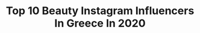 ---
title: Top 10 Beauty Instagram Influencers In Greece In 2020
description: >-
  Find top beauty Instagram influencers in Greece in 2020. Most popular hashtags: #greece #skincare #fashion #beauty.
platform: Instagram
profiles:
  - username: "colorfulbonvoyage"
    fullname: >-
      miyuki4ever
    location: "Greece"
    followers: 10718
    engagement: 1645
    commentsToLikes: 0.136512
    avatar: "https://scontent-sea1-1.cdninstagram.com/v/t51.2885-19/s320x320/64797686_331727281036328_6144303157649342464_n.jpg?_nc_ht=scontent-sea1-1.cdninstagram.com&_nc_ohc=4IugFi2XcB4AX-jpz0A&oh=8caea475726eaa7d44ff5e6ef7fc23c1&oe=5EB5C43E"
    verified: false
    hashtags: "#travelbucketlist, #visualcrush, #ilovegreece, #igersjaipur"
  - username: "giogiota"
    fullname: >-
      Gio Dreveli Giannou - PRO MUA💄
    location: "Greece"
    followers: 122600
    engagement: 1311
    commentsToLikes: 0.032649
    avatar: "https://scontent-ams4-1.cdninstagram.com/v/t51.2885-19/s320x320/75654089_501273927400011_4116443746231386112_n.jpg?_nc_ht=scontent-ams4-1.cdninstagram.com&_nc_ohc=iONssWIVIHMAX_L1T8R&oh=6e395b805637f48722304876edc80b0a&oe=5EB92D5B"
    verified: false
    hashtags: "#justblink, #giolashbabes, #pamperspure, #maryhadalittleglam"
  - username: "beautymylife_gr"
    fullname: >-
      Popi Stefani
    location: "Greece"
    followers: 15636
    engagement: 359
    commentsToLikes: 0.826335
    avatar: "https://scontent-ams4-1.cdninstagram.com/v/t51.2885-19/s320x320/53742718_2286271294773261_2981143938389245952_n.jpg?_nc_ht=scontent-ams4-1.cdninstagram.com&_nc_ohc=0ANQmdbwZ3wAX9DO7Mm&oh=a64ebf5d7d5601eda04e590aaa4b0460&oe=5EB82EA8"
    verified: false
    hashtags: "#storieveneziane, #skinlove, #massager, #bloggerstyle"
  - username: "toniadimitriou"
    fullname: >-
      Tonia Dimitriou - Fashion
    location: "Greece"
    followers: 51554
    engagement: 313
    commentsToLikes: 0.116122
    avatar: "https://scontent-ams4-1.cdninstagram.com/v/t51.2885-19/s320x320/75408723_794480614350069_5434357969997266944_n.jpg?_nc_ht=scontent-ams4-1.cdninstagram.com&_nc_ohc=uSjE1CmDLvgAX9eclpO&oh=b352f1e0003cd6ae5062f0928c79d2e9&oe=5EB8B296"
    verified: false
    hashtags: "#blonde, #instafashion, #video, #free"
  - username: "marasamartzi"
    fullname: >-
      MARA SAMARTZI
    location: "Greece"
    followers: 135069
    engagement: 981
    commentsToLikes: 0.006757
    avatar: "https://scontent-ams4-1.cdninstagram.com/v/t51.2885-19/s320x320/25005452_1978608239075403_8803456202471112704_n.jpg?_nc_ht=scontent-ams4-1.cdninstagram.com&_nc_ohc=HLvfmjxfpWQAX_detjR&oh=b33d59cc5620ecd1dc74860653439e02&oe=5E8A61FB"
    verified: false
    hashtags: "#iamawolter, #motivation, #veganbeauty, #byredo"
  - username: "missbloublou_"
    fullname: >-
      🔹Alexia Zaradouka🔺Beauty Coach
    location: "Greece"
    followers: 35037
    engagement: 325
    commentsToLikes: 0.413224
    avatar: "https://scontent-lhr8-1.cdninstagram.com/v/t51.2885-19/s320x320/65311246_436680957167245_2328038326457597952_n.jpg?_nc_ht=scontent-lhr8-1.cdninstagram.com&_nc_ohc=4MNQ6Fik1K4AX-KaTfY&oh=a56457e975a003c78513c249fc9e7b12&oe=5EBB7E98"
    verified: false
    hashtags: "#huawei, #lifestyle, #missbloublou, #poems"
  - username: "victoriagrosu"
    fullname: >-
      Makeup Artist Victoria Grosu
    location: "Greece"
    followers: 32252
    engagement: 768
    commentsToLikes: 0.053745
    avatar: "https://scontent-ams4-1.cdninstagram.com/v/t51.2885-19/10844102_684155181703872_1371126117_a.jpg?_nc_ht=scontent-ams4-1.cdninstagram.com&_nc_ohc=fFg7iP_CsA4AX-I5dDE&oh=13a2d7c68f01619f944899d40bddc29a&oe=5EB79BCA"
    verified: false
    hashtags: "#instaphoto, #athensmakeupartist, #makeupschoolgreece, #ignosieinaidinami"
  - username: "missdelilaaah"
    fullname: >-
      💋 Delilah
    location: "Greece"
    followers: 16032
    engagement: 288
    commentsToLikes: 0.090778
    avatar: "https://scontent-lhr8-1.cdninstagram.com/v/t51.2885-19/s320x320/91862718_626534974867297_3182188278023454720_n.jpg?_nc_ht=scontent-lhr8-1.cdninstagram.com&_nc_ohc=5110bfay-L0AX_64edj&oh=880c1ae7646e193d7f13db166f301519&oe=5EBB26A1"
    verified: false
    hashtags: "#nbatogether, #prokind, #maldivesedition, #goddessvibesonly"
  - username: "katemyday_"
    fullname: >-
      𝐊𝐚𝐭𝐞𝐫𝐢𝐧𝐚 𝐂𝐡𝐫𝐢𝐬𝐭𝐨𝐟𝐨𝐫𝐢𝐝𝐨𝐮 ☆
    location: "Greece"
    followers: 15661
    engagement: 1299
    commentsToLikes: 0.751990
    avatar: "https://instagram.fsgn2-2.fna.fbcdn.net/v/t51.2885-19/s320x320/79293325_2645622598854227_1882402595817914368_n.jpg?_nc_ht=instagram.fsgn2-2.fna.fbcdn.net&_nc_ohc=FPHBVjkweOYAX_gRjk0&oh=8e7c30b40b44cdc0e37a4b6de6f881f9&oe=5EA6B5E2"
    verified: false
    hashtags: "#grgiveaway, #giveawaytime, #instacool, #purple"
  - username: "pattyy.80"
    fullname: >-
      Ypatia
    location: "Greece"
    followers: 2859
    engagement: 2607
    commentsToLikes: 0.177801
    avatar: "https://scontent-lhr8-1.cdninstagram.com/v/t51.2885-19/s320x320/73412354_530234127709327_7710253589595160576_n.jpg?_nc_ht=scontent-lhr8-1.cdninstagram.com&_nc_ohc=zagrKSHbV_YAX_FcGNU&oh=3925a3b52838a0d673e2e5498d07b7d4&oe=5EB8CCE6"
    verified: false
    hashtags: "#cloudydays, #skyandclouds, #natureseekers, #sunsetmadness"
---